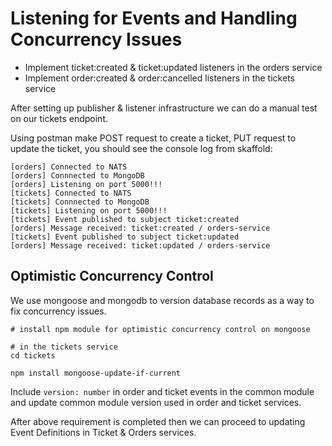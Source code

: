 # Listening for Events and Handling Concurrency Issues

- Implement ticket:created & ticket:updated listeners in the orders service
- Implement order:created & order:cancelled listeners in the tickets service

After setting up publisher & listener infrastructure we can do a manual test on our tickets endpoint.

Using postman make POST request to create a ticket, PUT request to update the ticket, you should see the console log from skaffold:

```
[orders] Connected to NATS
[orders] Connnected to MongoDB
[orders] Listening on port 5000!!!
[tickets] Connected to NATS
[tickets] Connnected to MongoDB
[tickets] Listening on port 5000!!!
[tickets] Event published to subject ticket:created
[orders] Message received: ticket:created / orders-service
[tickets] Event published to subject ticket:updated
[orders] Message received: ticket:updated / orders-service
```

## Optimistic Concurrency Control

We use mongoose and mongodb to version database records as a way to fix concurrency issues.

```
# install npm module for optimistic concurrency control on mongoose

# in the tickets service
cd tickets

npm install mongoose-update-if-current
```

Include `version: number` in order and ticket events in the common module and update common module version
used in order and ticket services.

After above requirement is completed then we can proceed to updating Event Definitions in Ticket & Orders services.
